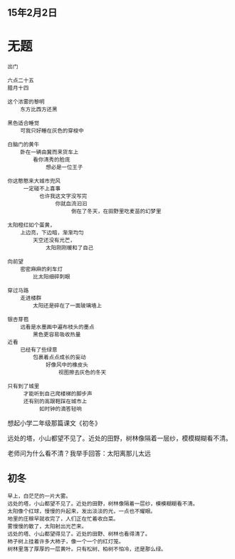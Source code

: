 
## 15年2月2日

# 无题

	出门
	
	六点二十五
	腊月十四
	
	这个浓雾的黎明
		东方比西方还黑
	
	黑色适合睡觉
		可我只好睡在灰色的穿梭中
	
	白脑门的黄牛
		卧在一辆由冀而来货车上
	    	看你清秀的脸庞
	        	想必是一位王子
	
	你这憨憨来大城市兜风
	     一定碰不上喜事
	          也许我这文字没写完
	               你就血流汩汩
	                    倒在了冬天，在田野里吃麦苗的幻梦里
	
	太阳橙红如个蛋黄，
		上边亮，下边暗，渐渐均匀
	    	天空还没有光芒，
	        	太阳刚刚暖和了自己

	向前望
		密密麻麻的刹车灯
	    	比太阳细碎刺眼
	
	穿过马路
		走进楼群
	    	太阳还是碎在了一面玻璃墙上
	
	银杏芽苞
		远看是水墨画中遍布枝头的墨点
	     	黑色更容易吸收热量	
	近看
		已经有了些绿意
	    	包裹着点点成长的妄动
	        	好像风中的橡皮头
	            	视图擦去灰色的冬天	     
	
	只有到了城里
	     才能听到自己爬楼梯的脚步声
	     还有别的高跟鞋踩在城市上
	          如时钟的滴答轻响


想起小学二年级那篇课文《初冬》

远处的塔，小山都望不见了。近处的田野，树林像隔着一层纱，模模糊糊看不清。

老师问为什么看不清？我举手回答：太阳离那儿太远


## 初冬

	早上，白茫茫的一片大雾。
	远处的塔，小山都望不见了。近处的田野，树林像隔着一层纱，模模糊糊看不清。
	太阳像个红球，慢慢的升起来，发出淡淡的光，一点也不耀眼。
	地里的庄稼早就收完了，人们正在忙着收白菜。
	雾慢慢的散了，太阳射出光芒来。
	远处的塔、小山都望得见了。近处的田野、树林也看得清了。
	柿子树上挂着许多大柿子，像一个一个的红灯笼。
	树林里落了厚厚的一层黄叶。只有松树、柏树不怕冷，还是那么绿。
